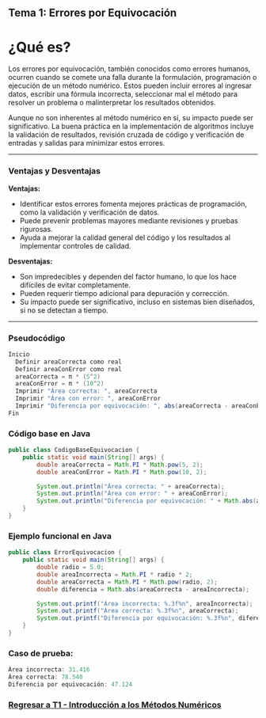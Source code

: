 ## Tema 1: Errores por Equivocación

# ¿Qué es?

Los errores por equivocación, también conocidos como errores humanos, ocurren cuando se comete una falla durante la formulación, programación o ejecución de un método numérico. Estos pueden incluir errores al ingresar datos, escribir una fórmula incorrecta, seleccionar mal el método para resolver un problema o malinterpretar los resultados obtenidos.

Aunque no son inherentes al método numérico en sí, su impacto puede ser significativo. La buena práctica en la implementación de algoritmos incluye la validación de resultados, revisión cruzada de código y verificación de entradas y salidas para minimizar estos errores.

---

### Ventajas y Desventajas

**Ventajas:**
- Identificar estos errores fomenta mejores prácticas de programación, como la validación y verificación de datos.
- Puede prevenir problemas mayores mediante revisiones y pruebas rigurosas.
- Ayuda a mejorar la calidad general del código y los resultados al implementar controles de calidad.

**Desventajas:**
- Son impredecibles y dependen del factor humano, lo que los hace difíciles de evitar completamente.
- Pueden requerir tiempo adicional para depuración y corrección.
- Su impacto puede ser significativo, incluso en sistemas bien diseñados, si no se detectan a tiempo.

---

### Pseudocódigo

```java
Inicio
  Definir areaCorrecta como real
  Definir areaConError como real
  areaCorrecta = π * (5^2)
  areaConError = π * (10^2)
  Imprimir "Área correcta: ", areaCorrecta
  Imprimir "Área con error: ", areaConError
  Imprimir "Diferencia por equivocación: ", abs(areaCorrecta - areaConError)
Fin
```

### Código base en Java

```java
public class CodigoBaseEquivocacion {
    public static void main(String[] args) {
        double areaCorrecta = Math.PI * Math.pow(5, 2);
        double areaConError = Math.PI * Math.pow(10, 2);

        System.out.println("Área correcta: " + areaCorrecta);
        System.out.println("Área con error: " + areaConError);
        System.out.println("Diferencia por equivocación: " + Math.abs(areaCorrecta - areaConError));
    }
}
```

### Ejemplo funcional en Java

```java
public class ErrorEquivocacion {
    public static void main(String[] args) {
        double radio = 5.0;
        double areaIncorrecta = Math.PI * radio * 2;
        double areaCorrecta = Math.PI * Math.pow(radio, 2);
        double diferencia = Math.abs(areaCorrecta - areaIncorrecta);

        System.out.printf("Área incorrecta: %.3f%n", areaIncorrecta);
        System.out.printf("Área correcta: %.3f%n", areaCorrecta);
        System.out.printf("Diferencia por equivocación: %.3f%n", diferencia);
    }
}
```

### Caso de prueba:

```java
Área incorrecta: 31.416
Área correcta: 78.540
Diferencia por equivocación: 47.124
```
### [Regresar a T1 - Introducción a los Métodos Numéricos](https://github.com/Yayackie/Trabajos_Metodos-Numericos/blob/main/T1%20-%20Introducci%C3%B3n%20a%20los%20m%C3%A9todos%20num%C3%A9ricos/Introducci%C3%B3n%20a%20los%20m%C3%A9todos%20n%C3%BAmericos.md)
